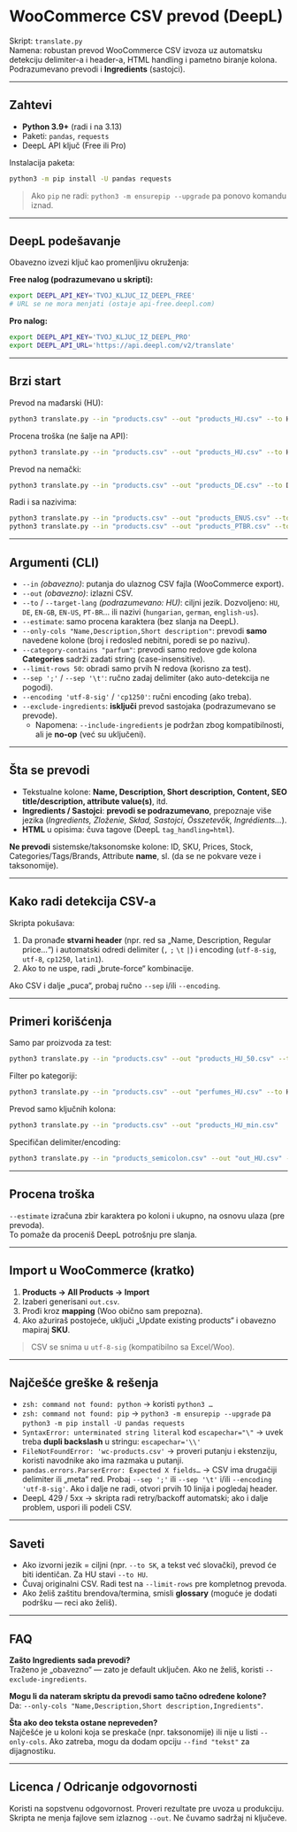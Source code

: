 
# WooCommerce CSV prevod (DeepL)

Skript: `translate.py`  
Namena: robustan prevod WooCommerce CSV izvoza uz automatsku detekciju delimiter-a i header-a, HTML handling i pametno biranje kolona.  
Podrazumevano prevodi i **Ingredients** (sastojci).

---

## Zahtevi

- **Python 3.9+** (radi i na 3.13)
- Paketi: `pandas`, `requests`
- DeepL API ključ (Free ili Pro)

Instalacija paketa:
```bash
python3 -m pip install -U pandas requests
```

> Ako `pip` ne radi: `python3 -m ensurepip --upgrade` pa ponovo komandu iznad.

---

## DeepL podešavanje

Obavezno izvezi ključ kao promenljivu okruženja:

**Free nalog (podrazumevano u skripti):**
```bash
export DEEPL_API_KEY='TVOJ_KLJUC_IZ_DEEPL_FREE'
# URL se ne mora menjati (ostaje api-free.deepl.com)
```

**Pro nalog:**
```bash
export DEEPL_API_KEY='TVOJ_KLJUC_IZ_DEEPL_PRO'
export DEEPL_API_URL='https://api.deepl.com/v2/translate'
```

---

## Brzi start

Prevod na mađarski (HU):
```bash
python3 translate.py --in "products.csv" --out "products_HU.csv" --to HU
```

Procena troška (ne šalje na API):
```bash
python3 translate.py --in "products.csv" --out "products_HU.csv" --to HU --estimate
```

Prevod na nemački:
```bash
python3 translate.py --in "products.csv" --out "products_DE.csv" --to DE
```

Radi i sa nazivima:
```bash
python3 translate.py --in "products.csv" --out "products_ENUS.csv" --to english-us
python3 translate.py --in "products.csv" --out "products_PTBR.csv" --to brazilian
```

---

## Argumenti (CLI)

- `--in` *(obavezno)*: putanja do ulaznog CSV fajla (WooCommerce export).
- `--out` *(obavezno)*: izlazni CSV.
- `--to` / `--target-lang` *(podrazumevano: HU)*: ciljni jezik. Dozvoljeno: `HU`, `DE`, `EN-GB`, `EN-US`, `PT-BR`… ili nazivi (`hungarian`, `german`, `english-us`).
- `--estimate`: samo procena karaktera (bez slanja na DeepL).
- `--only-cols "Name,Description,Short description"`: prevodi **samo** navedene kolone (broj i redosled nebitni, poredi se po nazivu).
- `--category-contains "parfum"`: prevodi samo redove gde kolona **Categories** sadrži zadati string (case-insensitive).
- `--limit-rows 50`: obradi samo prvih N redova (korisno za test).
- `--sep ';'` / `--sep '\t'`: ručno zadaj delimiter (ako auto-detekcija ne pogodi).
- `--encoding 'utf-8-sig'` / `'cp1250'`: ručni encoding (ako treba).
- `--exclude-ingredients`: **isključi** prevod sastojaka (podrazumevano se prevode).
  - Napomena: `--include-ingredients` je podržan zbog kompatibilnosti, ali je **no-op** (već su uključeni).

---

## Šta se prevodi

- Tekstualne kolone: **Name, Description, Short description, Content, SEO title/description, attribute value(s)**, itd.
- **Ingredients / Sastojci**: **prevodi se podrazumevano**, prepoznaje više jezika (*Ingredients, Zloženie, Skład, Sastojci, Összetevők, Ingrédients…*).
- **HTML** u opisima: čuva tagove (DeepL `tag_handling=html`).

**Ne prevodi** sistemske/taksonomske kolone: ID, SKU, Prices, Stock, Categories/Tags/Brands, Attribute **name**, sl. (da se ne pokvare veze i taksonomije).

---

## Kako radi detekcija CSV-a

Skripta pokušava:
1. Da pronađe **stvarni header** (npr. red sa „Name, Description, Regular price…“) i automatski odredi delimiter (`,` `;` `\t` `|`) i encoding (`utf-8-sig`, `utf-8`, `cp1250`, `latin1`).
2. Ako to ne uspe, radi „brute-force“ kombinacije.

Ako CSV i dalje „puca“, probaj ručno `--sep` i/ili `--encoding`.

---

## Primeri korišćenja

Samo par proizvoda za test:
```bash
python3 translate.py --in "products.csv" --out "products_HU_50.csv" --to HU --limit-rows 50
```

Filter po kategoriji:
```bash
python3 translate.py --in "products.csv" --out "perfumes_HU.csv" --to HU --category-contains "parfum"
```

Prevod samo ključnih kolona:
```bash
python3 translate.py --in "products.csv" --out "products_HU_min.csv"   --to HU --only-cols "Name,Description,Short description"
```

Specifičan delimiter/encoding:
```bash
python3 translate.py --in "products_semicolon.csv" --out "out_HU.csv" --to HU --sep ';' --encoding utf-8-sig
```

---

## Procena troška

`--estimate` izračuna zbir karaktera po koloni i ukupno, na osnovu ulaza (pre prevoda).  
To pomaže da proceniš DeepL potrošnju pre slanja.

---

## Import u WooCommerce (kratko)

1. **Products → All Products → Import**
2. Izaberi generisani `out.csv`.
3. Prođi kroz **mapping** (Woo obično sam prepozna).
4. Ako ažuriraš postojeće, uključi „Update existing products“ i obavezno mapiraj **SKU**.

> CSV se snima u `utf-8-sig` (kompatibilno sa Excel/Woo).

---

## Najčešće greške & rešenja

- `zsh: command not found: python` → koristi `python3 …`
- `zsh: command not found: pip` → `python3 -m ensurepip --upgrade` pa `python3 -m pip install -U pandas requests`
- `SyntaxError: unterminated string literal` kod `escapechar="\"` → uvek treba **dupli backslash** u stringu: `escapechar='\\'`
- `FileNotFoundError: 'wc-products.csv'` → proveri putanju i ekstenziju, koristi navodnike ako ima razmaka u putanji.
- `pandas.errors.ParserError: Expected X fields…` → CSV ima drugačiji delimiter ili „meta“ red. Probaj `--sep ';'` ili `--sep '\t'` i/ili `--encoding 'utf-8-sig'`. Ako i dalje ne radi, otvori prvih 10 linija i pogledaj header.
- DeepL 429 / 5xx → skripta radi retry/backoff automatski; ako i dalje problem, uspori ili podeli CSV.

---

## Saveti

- Ako izvorni jezik = ciljni (npr. `--to SK`, a tekst već slovački), prevod će biti identičan. Za HU stavi `--to HU`.
- Čuvaj originalni CSV. Radi test na `--limit-rows` pre kompletnog prevoda.
- Ako želiš zaštitu brendova/termina, smisli **glossary** (moguće je dodati podršku — reci ako želiš).

---

## FAQ

**Zašto Ingredients sada prevodi?**  
Traženo je „obavezno“ — zato je default uključen. Ako ne želiš, koristi `--exclude-ingredients`.

**Mogu li da nateram skriptu da prevodi samo tačno određene kolone?**  
Da: `--only-cols "Name,Description,Short description,Ingredients"`.

**Šta ako deo teksta ostane nepreveden?**  
Najčešće je u koloni koja se preskače (npr. taksonomije) ili nije u listi `--only-cols`. Ako zatreba, mogu da dodam opciju `--find "tekst"` za dijagnostiku.

---

## Licenca / Odricanje odgovornosti

Koristi na sopstvenu odgovornost. Proveri rezultate pre uvoza u produkciju.  
Skripta ne menja fajlove sem izlaznog `--out`. Ne čuvamo sadržaj ni ključeve.
